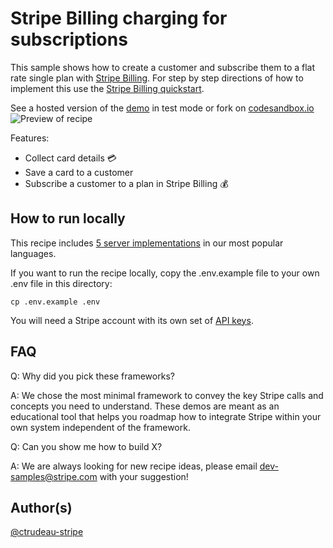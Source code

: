 # Stripe Billing charging for subscriptions

This sample shows how to create a customer and subscribe them to a flat rate single plan with
[Stripe Billing](https://stripe.com/billing). For step by step directions of how to
implement this use the [Stripe Billing quickstart](https://stripe.com/docs/billing/quickstart).

See a hosted version of the [demo](https://lbq6y.sse.codesandbox.io/) in test mode or fork on [codesandbox.io](https://codesandbox.io/s/stripe-billing-quickstart-demo-lbq6y)
<img src="billing-subscriptions-quickstart.gif" alt="Preview of recipe" align="center">

Features:

- Collect card details 💳
- Save a card to a customer
- Subscribe a customer to a plan in Stripe Billing 💰

## How to run locally

This recipe includes [5 server implementations](server/README.md) in our most popular languages.

If you want to run the recipe locally, copy the .env.example file to your own .env file in this directory:

```
cp .env.example .env
```

You will need a Stripe account with its own set of [API keys](https://stripe.com/docs/development#api-keys).

## FAQ

Q: Why did you pick these frameworks?

A: We chose the most minimal framework to convey the key Stripe calls and concepts you need to understand. These demos are meant as an educational tool that helps you roadmap how to integrate Stripe within your own system independent of the framework.

Q: Can you show me how to build X?

A: We are always looking for new recipe ideas, please email dev-samples@stripe.com with your suggestion!

## Author(s)

[@ctrudeau-stripe](https://twitter.com/trudeaucj)
